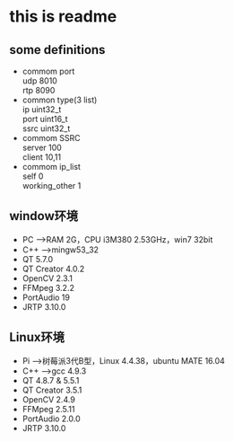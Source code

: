 this is readme
==
some definitions
--
+ commom port  
udp 8010  
rtp 8090
+ common type(3 list)  
ip   uint32_t  
port uint16_t  
ssrc uint32_t  
+ commom SSRC  
server 100  
client 10,11  
+ commom ip_list  
self 0  
working_other 1


window环境
--
+ PC -->RAM 2G，CPU i3M380 2.53GHz，win7 32bit
+ C++ -->mingw53_32
+ QT 5.7.0
+ QT Creator 4.0.2
+ OpenCV 2.3.1
+ FFMpeg 3.2.2
+ PortAudio 19
+ JRTP 3.10.0

Linux环境
--
+ Pi -->树莓派3代B型，Linux 4.4.38，ubuntu MATE 16.04
+ C++ -->gcc 4.9.3
+ QT 4.8.7 & 5.5.1
+ QT Creator 3.5.1
+ OpenCV 2.4.9
+ FFMpeg 2.5.11
+ PortAudio 2.0.0
+ JRTP 3.10.0
